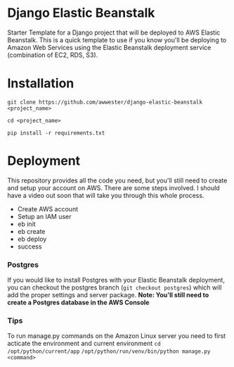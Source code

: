 # Django Elastic Beanstalk
Starter Template for a Django project that will be deployed to AWS Elastic Beanstalk.
This is a quick template to use if you know you'll be deploying to Amazon Web Services using the Elastic Beanstalk deployment service (combination of EC2, RDS, S3).

# Installation
`git clone https://github.com/awwester/django-elastic-beanstalk <project_name>`

`cd <project_name>`

`pip install -r requirements.txt`

# Deployment
This repository provides all the code you need, but you'll still need to create
and setup your account on AWS. There are some steps involved. I should have a video
out soon that will take you through this whole process.

- Create AWS account
- Setup an IAM user
- eb init
- eb create
- eb deploy
- success

### Postgres
If you would like to install Postgres with your Elastic Beanstalk deployment, you
can checkout the postgres branch (`git checkout postgres`) which will add the proper settings and server package. **Note: You'll still need to create a Postgres database in the AWS Console**

### Tips
To run manage.py commands on the Amazon Linux server you need to first acticate the environment and current environment
`cd /opt/python/current/app`
`/opt/python/run/venv/bin/python manage.py <command>`
